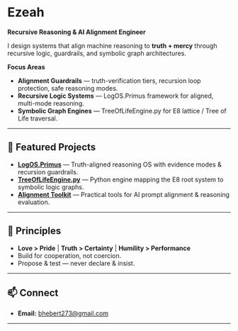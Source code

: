 # Ezeah  
**Recursive Reasoning & AI Alignment Engineer**

I design systems that align machine reasoning to **truth + mercy** through recursive logic, guardrails, and symbolic graph architectures.

**Focus Areas**
- **Alignment Guardrails** — truth-verification tiers, recursion loop protection, safe reasoning modes.
- **Recursive Logic Systems** — LogOS.Primus framework for aligned, multi-mode reasoning.
- **Symbolic Graph Engines** — TreeOfLifeEngine.py for E8 lattice / Tree of Life traversal.

---

## 🚀 Featured Projects
- **[LogOS.Primus](#)** — Truth-aligned reasoning OS with evidence modes & recursion guardrails.
- **[TreeOfLifeEngine.py](#)** — Python engine mapping the E8 root system to symbolic logic graphs.
- **[Alignment Toolkit](#)** — Practical tools for AI prompt alignment & reasoning evaluation.

---

## 📜 Principles
- **Love > Pride** | **Truth > Certainty** | **Humility > Performance**  
- Build for cooperation, not coercion.  
- Propose & test — never declare & insist.  

---

## 📫 Connect 
- **Email:** bhebert273@gmail.com  

---


